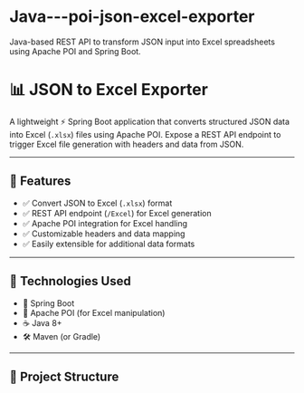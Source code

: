 # Java---poi-json-excel-exporter
Java-based REST API to transform JSON input into Excel spreadsheets using Apache POI and Spring Boot.


# 📊 JSON to Excel Exporter

A lightweight ⚡ Spring Boot application that converts structured JSON data into Excel (`.xlsx`) files using Apache POI. Expose a REST API endpoint to trigger Excel file generation with headers and data from JSON.

---

## 🚀 Features

- ✅ Convert JSON to Excel (`.xlsx`) format
- ✅ REST API endpoint (`/Excel`) for Excel generation
- ✅ Apache POI integration for Excel handling
- ✅ Customizable headers and data mapping
- ✅ Easily extensible for additional data formats

---

## 🔧 Technologies Used

- 🌱 Spring Boot
- 📄 Apache POI (for Excel manipulation)
- ☕ Java 8+  
- 🛠 Maven (or Gradle)

---

## 📂 Project Structure


